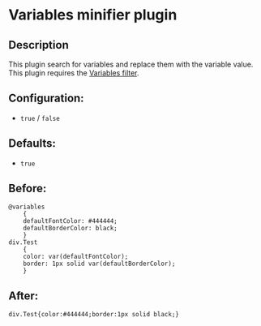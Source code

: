 # Variables minifier plugin #

## Description ##
This plugin search for variables and replace them with the variable value. This plugin requires the
[Variables filter](MinifierFilterVariables.md).

## Configuration: ##
  * `true` / `false`

## Defaults: ##
  * `true`

## Before: ##
```
@variables
	{
	defaultFontColor: #444444;
	defaultBorderColor: black;
	}
div.Test
	{
	color: var(defaultFontColor);
	border: 1px solid var(defaultBorderColor);
	}
```

## After: ##
```
div.Test{color:#444444;border:1px solid black;}
```